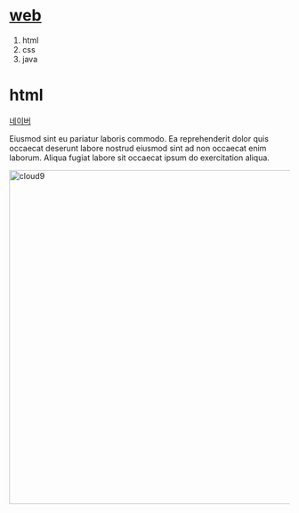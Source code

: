 <!DOCTYPE html>
<html lang="en">

<head>
  <meta charset="UTF-8">
  <meta name="viewport" content="width=device-width, initial-scale=1.0">
  <title><a href="web.html">web</a></title>
</head>

<body>
  <h1><a href="web.html">web</a></h1>
  <ol>
    <li>html</li>
    <li>css</li>
    <li>java</li>
  </ol>
  <h1>html</h1>
  <a href="https://naver.com" title="네이버">네이버</a>
  <p>Eiusmod sint eu pariatur laboris commodo.
    Ea reprehenderit dolor quis occaecat deserunt labore nostrud eiusmod sint ad non occaecat enim laborum.
    Aliqua fugiat labore sit occaecat ipsum do exercitation aliqua.</p>
  <img
    src="https://search.pstatic.net/common/?src=http%3A%2F%2Fpost.phinf.naver.net%2FMjAxNzAzMjdfMTM0%2FMDAxNDkwNjAxNDY4MTc0.lBX94DGmOrWwp-wcPjQG3a-RyMyPk5xNOmUg5fvDSt0g.TMQTV3sEhnM3Q4fJ46KL5D_Vmf1YNMEs8vYzee3xCEYg.JPEG%2Fmug_obj_149060146891765814.jpg&type=sc960_832"
    alt="cloud9" width="600">
</body>

</html>
